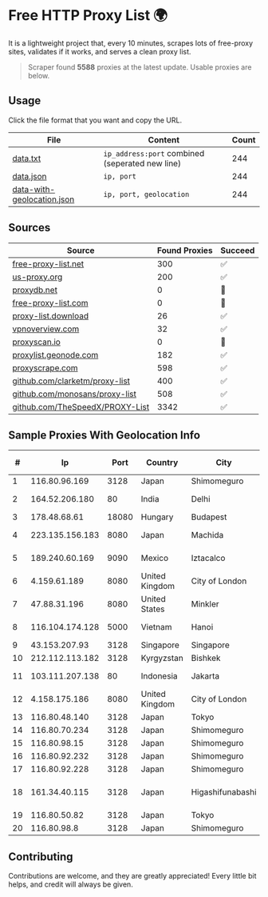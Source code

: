 
# Free HTTP Proxy List 🌍

It is a lightweight project that, every 10 minutes, scrapes lots of free-proxy sites, validates if it works, and serves a clean proxy list.


> Scraper found **5588** proxies at the latest update. Usable proxies are below.

## Usage

Click the file format that you want and copy the URL.


|File|Content|Count|
|----|-------|-----|
|[data.txt](https://raw.githubusercontent.com/themiralay/Proxy-List-World/master/data.txt)|`ip_address:port` combined (seperated new line)|244|
|[data.json](https://raw.githubusercontent.com/themiralay/Proxy-List-World/master/data.json)|`ip, port`|244|
|[data-with-geolocation.json](https://raw.githubusercontent.com/themiralay/Proxy-List-World/master/data-with-geolocation.json)|`ip, port, geolocation`|244|

## Sources

|Source|Found Proxies|Succeed|
|------|-------------|-------|
|[free-proxy-list.net](https://free-proxy-list.net)|300|✅|
|[us-proxy.org](https://www.us-proxy.org)|200|✅|
|[proxydb.net](http://proxydb.net)|0|🚫|
|[free-proxy-list.com](https://free-proxy-list.com/?page=&port=&type%5B%5D=http&type%5B%5D=https&up_time=0&search=Search)|0|🚫|
|[proxy-list.download](https://www.proxy-list.download/HTTP)|26|✅|
|[vpnoverview.com](https://vpnoverview.com/privacy/anonymous-browsing/free-proxy-servers)|32|✅|
|[proxyscan.io](https://www.proxyscan.io)|0|🚫|
|[proxylist.geonode.com](https://proxylist.geonode.com/api/proxy-list?limit=300&page=1&sort_by=lastChecked&sort_type=desc&protocols=http,https)|182|✅|
|[proxyscrape.com](https://api.proxyscrape.com/v2/?request=displayproxies&protocol=http&timeout=10000&country=all&ssl=all&anonymity=all)|598|✅|
|[github.com/clarketm/proxy-list](https://raw.githubusercontent.com/clarketm/proxy-list/master/proxy-list-raw.txt)|400|✅|
|[github.com/monosans/proxy-list](https://raw.githubusercontent.com/monosans/proxy-list/main/proxies/http.txt)|508|✅|
|[github.com/TheSpeedX/PROXY-List](https://raw.githubusercontent.com/TheSpeedX/PROXY-List/master/http.txt)|3342|✅|


## Sample Proxies With Geolocation Info

|#|Ip|Port|Country|City|Internet Service Provider|
|-|--|----|-------|----|-------------------------|
|1|116.80.96.169|3128|Japan|Shimomeguro|InfoSphere|
|2|164.52.206.180|80|India|Delhi|E2E Networks Limited|
|3|178.48.68.61|18080|Hungary|Budapest|UPC|
|4|223.135.156.183|8080|Japan|Machida|So-net Corporation|
|5|189.240.60.169|9090|Mexico|Iztacalco|Uninet S.A. de C.V.|
|6|4.159.61.189|8080|United Kingdom|City of London|Microsoft Corporation|
|7|47.88.31.196|8080|United States|Minkler|Alibaba.com LLC|
|8|116.104.174.128|5000|Vietnam|Hanoi|Viettel Corporation|
|9|43.153.207.93|3128|Singapore|Singapore|Aceville Pte.ltd|
|10|212.112.113.182|3128|Kyrgyzstan|Bishkek|AkNet|
|11|103.111.207.138|80|Indonesia|Jakarta|PT Cyberindo Aditama|
|12|4.158.175.186|8080|United Kingdom|City of London|Microsoft Corporation|
|13|116.80.48.140|3128|Japan|Tokyo|InfoSphere|
|14|116.80.70.234|3128|Japan|Shimomeguro|InfoSphere|
|15|116.80.98.15|3128|Japan|Shimomeguro|InfoSphere|
|16|116.80.92.232|3128|Japan|Shimomeguro|InfoSphere|
|17|116.80.92.228|3128|Japan|Shimomeguro|InfoSphere|
|18|161.34.40.115|3128|Japan|Higashifunabashi|NTT PC Communications, Inc.|
|19|116.80.50.82|3128|Japan|Tokyo|InfoSphere|
|20|116.80.98.8|3128|Japan|Shimomeguro|InfoSphere|



## Contributing

Contributions are welcome, and they are greatly appreciated! Every
little bit helps, and credit will always be given.

